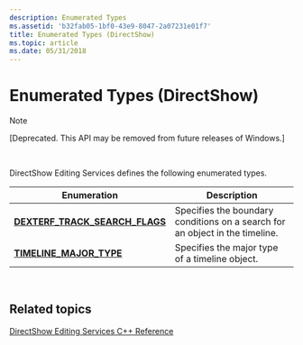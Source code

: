 ```yaml
---
description: Enumerated Types
ms.assetid: 'b32fab05-1bf0-43e9-8047-2a07231e01f7'
title: Enumerated Types (DirectShow)
ms.topic: article
ms.date: 05/31/2018
---
```


# Enumerated Types (DirectShow)

> [!Note]  
> \[Deprecated. This API may be removed from future releases of Windows.\]

 

DirectShow Editing Services defines the following enumerated types.



| Enumeration                                                         | Description                                                                  |
|---------------------------------------------------------------------|------------------------------------------------------------------------------|
| [**DEXTERF\_TRACK\_SEARCH\_FLAGS**](dexterf-track-search-flags.md) | Specifies the boundary conditions on a search for an object in the timeline. |
| [**TIMELINE\_MAJOR\_TYPE**](timeline-major-type.md)                | Specifies the major type of a timeline object.                               |



 

## Related topics

<dl> <dt>

[DirectShow Editing Services C++ Reference](directshow-editing-services-c---reference.md)
</dt> </dl>

 

 



